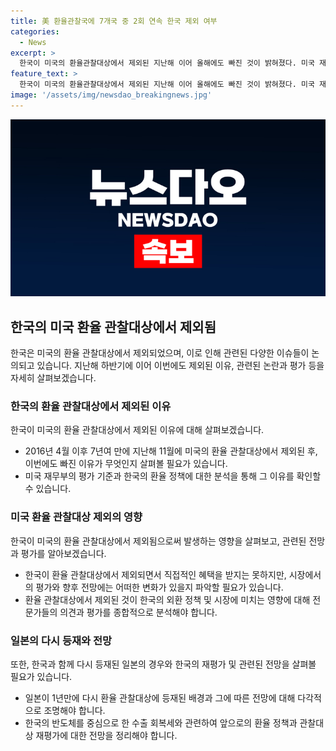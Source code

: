 ```yaml
---
title: 美 환율관찰국에 7개국 중 2회 연속 한국 제외 여부
categories:
  - News
excerpt: >
  한국이 미국의 환율관찰대상에서 제외된 지난해 이어 올해에도 빠진 것이 밝혀졌다. 미국 재무부는 중국, 일본, 말레이시아, 싱가포르, 대만, 베트남, 독일 등 7개국을 환율관찰대상국으로 선정하며 중국에 대한 투명성 강화를 촉구했다. 한국은 매출 흑자 기준에는 해당하지만, 환율 관찰 대상에서 제외됐다. 이에도 한국의 외환 정책은 긍정적으로 평가되며, 반도체 수출 회복에 따라 재평가될 가능성이 있다. 일본은 1년 만에 다시 명단에 등재되었다.
feature_text: >
  한국이 미국의 환율관찰대상에서 제외된 지난해 이어 올해에도 빠진 것이 밝혀졌다. 미국 재무부는 중국, 일본, 말레이시아, 싱가포르, 대만, 베트남, 독일 등 7개국을 환율관찰대상국으로 선정하며 중국에 대한 투명성 강화를 촉구했다. 한국은 매출 흑자 기준에는 해당하지만, 환율 관찰 대상에서 제외됐다. 이에도 한국의 외환 정책은 긍정적으로 평가되며, 반도체 수출 회복에 따라 재평가될 가능성이 있다. 일본은 1년 만에 다시 명단에 등재되었다.
image: '/assets/img/newsdao_breakingnews.jpg'
---
```


<p><img src="/assets/img/newsdao_breakingnews.jpg" alt="firstkoreanews 속보" /></p>

<h2 data-ke-size="size26">한국의 미국 환율 관찰대상에서 제외됨</h2>

<p data-ke-size="size16">한국은 미국의 환율 관찰대상에서 제외되었으며, 이로 인해 관련된 다양한 이슈들이 논의되고 있습니다. 지난해 하반기에 이어 이번에도 제외된 이유, 관련된 논란과 평가 등을 자세히 살펴보겠습니다.</p>

<h3>한국의 환율 관찰대상에서 제외된 이유</h3>

<p data-ke-size="size16">한국이 미국의 환율 관찰대상에서 제외된 이유에 대해 살펴보겠습니다.</p>

<ul>
  <li>2016년 4월 이후 7년여 만에 지난해 11월에 미국의 환율 관찰대상에서 제외된 후, 이번에도 빠진 이유가 무엇인지 살펴볼 필요가 있습니다.</li>
  <li>미국 재무부의 평가 기준과 한국의 환율 정책에 대한 분석을 통해 그 이유를 확인할 수 있습니다.</li>
</ul>

<h3>미국 환율 관찰대상 제외의 영향</h3>

<p data-ke-size="size16">한국이 미국의 환율 관찰대상에서 제외됨으로써 발생하는 영향을 살펴보고, 관련된 전망과 평가를 알아보겠습니다.</p>

<ul>
  <li>한국이 환율 관찰대상에서 제외되면서 직접적인 혜택을 받지는 못하지만, 시장에서의 평가와 향후 전망에는 어떠한 변화가 있을지 파악할 필요가 있습니다.</li>
  <li>환율 관찰대상에서 제외된 것이 한국의 외환 정책 및 시장에 미치는 영향에 대해 전문가들의 의견과 평가를 종합적으로 분석해야 합니다.</li>
</ul>

<h3>일본의 다시 등재와 전망</h3>

<p data-ke-size="size16">또한, 한국과 함께 다시 등재된 일본의 경우와 한국의 재평가 및 관련된 전망을 살펴볼 필요가 있습니다.</p>

<ul>
  <li>일본이 1년만에 다시 환율 관찰대상에 등재된 배경과 그에 따른 전망에 대해 다각적으로 조명해야 합니다.</li>
  <li>한국의 반도체를 중심으로 한 수출 회복세와 관련하여 앞으로의 환율 정책과 관찰대상 재평가에 대한 전망을 정리해야 합니다.</li>
</ul>

<p data-ke-size="size16">&nbsp;</p>

